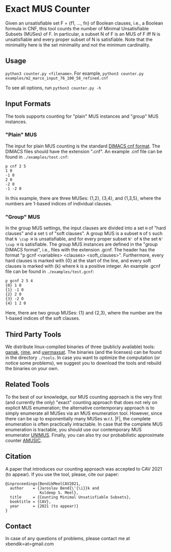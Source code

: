 # Exact MUS Counter
Given an unsatisfiable set F = {f1, ..., fn} of Boolean clauses, i.e., a Boolean formula in CNF, this tool counts the number of Minimal Unsatisfiable Subsets (MUSes) of F. 
In particular, a subset N of F is an MUS of F iff N is unsatisfiable and every proper subset of N is satisfiable. Note that the minimality here is the set minimality and not the minimum cardinality. 

## Usage
`python3 counter.py <filename>`. For example, `python3 counter.py examples/m2_marco_input_76_100_58_refined.cnf`

To see all options, run `python3 counter.py -h`

## Input Formats
The tools supports counting for "plain" MUS instances and "group" MUS instances. 

### "Plain" MUS
The input for plain MUS counting is the standard [DIMACS cnf format](https://www.cs.utexas.edu/users/moore/acl2/manuals/current/manual/index-seo.php/SATLINK____DIMACS). The DIMACS files should have the extension ".cnf". An example .cnf file can be found in `./examples/test.cnf`:

```
p cnf 2 5
1 0
-1 0
2 0
-2 0
-1 -2 0
```

In this example, there are three MUSes: {1,2}, {3,4}, and {1,3,5}, where the numbers are 1-based indices of individual clauses. 

### "Group" MUS
In the group MUS settings, the input clauses are divided into a set `H` of "hard clauses" and a set `S` of "soft clauses". A group MUS is a subset `N` of `S` such that `N \cup H` is unsatisfiable, and for every proper subset `N'` of `N` the set `N' \cup H` is satisfiable. The group MUS instances are defined in the "group DIMACS format", i.e., files with the extension .gcnf. The header has the format "p gcnf \<variables\> \<clauses\> \<soft_clauses\>". Furthermore, every hard clauses is marked with {0} at the start of the line, and every soft clauses is marked with {k} where k is a positive integer. An example .gcnf file can be found in `./examples/test.gcnf`:
 
```
p gcnf 2 5 4
{0} 1 0
{1} -1 0
{2} 2 0
{3} -2 0
{4} 1 2 0
```

Here, there are two group MUSes: {1} and {2,3}, where the number are the 1-based indices of the soft clauses. 

## Third Party Tools
We distribute linux-compiled binaries of three (publicly available) tools: [ganak](https://github.com/meelgroup/ganak), [rime](https://github.com/jar-ben/rime), and [uwrmaxsat](https://github.com/marekpiotrow/UWrMaxSat). The binaries (and the licenses) can be found in the directory `./tools`. In case you want to optimize the computation (or notice some problems), we suggest you to download the tools and rebuild the binaries on your own. 

## Related Tools
To the best of our knowledge, our MUS counting approach is the very first (and currently the only) "exact" counting approach that does not rely on explicit MUS enumeration; the alternative contemporary approach is to simply enumerate all MUSes via an MUS enumeration tool. However, since there can be up to exponentially many MUSes w.r.t. |F|, the complete enumeration is often practically intractable.
In case that the complete MUS enumeration is tractable, you should use our contemporary MUS enumerator [UNIMUS](https://github.com/jar-ben/unimus).
Finally, you can also try our probabilistic approximate counter [AMUSIC](https://github.com/jar-ben/amusic).


## Citation
A paper that introduces our counting approach was accepted to CAV 2021 (to appear). If you use the tool, please, cite our paper:

```
@inproceedings{BendikMeelCAV2021,
  author    = {Jaroslav Bend{\'{\i}}k and
               Kuldeep S. Meel},
  title     = {Counting Minimal Unsatisfiable Subsets},
  booktitle = {CAV},
  year      = {2021 (to appear)}
}
```

## Contact
In case of any questions of problems, please contact me at xbendik=at=gmail.com
